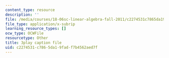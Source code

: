 ```yaml
---
content_type: resource
description: ''
file: /media/courses/18-06sc-linear-algebra-fall-2011/c2274531c7865da19fadf7b4562aed7f_23LLB9mNJvc.vtt
file_type: application/x-subrip
learning_resource_types: []
ocw_type: OCWFile
resourcetype: Other
title: 3play caption file
uid: c2274531-c786-5da1-9fad-f7b4562aed7f
---
```

